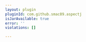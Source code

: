 ```yaml
---
layout: plugin
pluginId: com.github.smac89.aspectj
isJarAvailable: true
error: ''
violations: []

---
```

